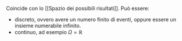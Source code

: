 Coincide con lo [[Spazio dei possibili risultati]].
Può essere:
- discreto, ovvero avere un numero finito di eventi, oppure essere un insieme numerabile infinito.
- continuo, ad esempio $\Omega = \mathbb{R}$
